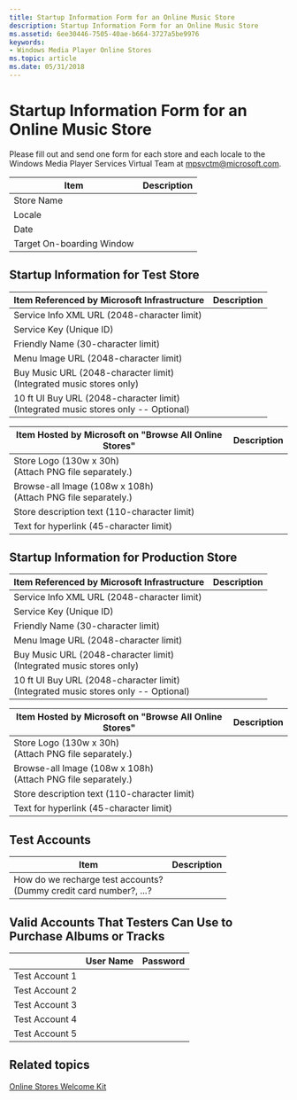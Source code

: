 ```yaml
---
title: Startup Information Form for an Online Music Store
description: Startup Information Form for an Online Music Store
ms.assetid: 6ee30446-7505-40ae-b664-3727a5be9976
keywords:
- Windows Media Player Online Stores
ms.topic: article
ms.date: 05/31/2018
---
```


# Startup Information Form for an Online Music Store

Please fill out and send one form for each store and each locale to the Windows Media Player Services Virtual Team at mpsvctm@microsoft.com.



| Item                      | Description |
|---------------------------|-------------|
| Store Name                |             |
| Locale                    |             |
| Date                      |             |
| Target On-boarding Window |             |



 

## Startup Information for Test Store



| Item Referenced by Microsoft Infrastructure                                                              | Description |
|----------------------------------------------------------------------------------------------------------|-------------|
| Service Info XML URL (2048-character limit)                                                              |             |
| Service Key (Unique ID)                                                                                  |             |
| Friendly Name (30-character limit)                                                                       |             |
| Menu Image URL (2048-character limit)                                                                    |             |
| Buy Music URL (2048-character limit)<br/> (Integrated music stores only)<br/>                |             |
| 10 ft UI Buy URL (2048-character limit)<br/> (Integrated music stores only -- Optional)<br/> |             |



 



| Item Hosted by Microsoft on "Browse All Online Stores"                             | Description |
|------------------------------------------------------------------------------------|-------------|
| Store Logo (130w x 30h)<br/> (Attach PNG file separately.)<br/>        |             |
| Browse-all Image (108w x 108h)<br/> (Attach PNG file separately.)<br/> |             |
| Store description text (110-character limit)                                       |             |
| Text for hyperlink (45-character limit)                                            |             |



 

## Startup Information for Production Store



| Item Referenced by Microsoft Infrastructure                                                              | Description |
|----------------------------------------------------------------------------------------------------------|-------------|
| Service Info XML URL (2048-character limit)                                                              |             |
| Service Key (Unique ID)                                                                                  |             |
| Friendly Name (30-character limit)                                                                       |             |
| Menu Image URL (2048-character limit)                                                                    |             |
| Buy Music URL (2048-character limit)<br/> (Integrated music stores only)<br/>                |             |
| 10 ft UI Buy URL (2048-character limit)<br/> (Integrated music stores only -- Optional)<br/> |             |



 



| Item Hosted by Microsoft on "Browse All Online Stores"                             | Description |
|------------------------------------------------------------------------------------|-------------|
| Store Logo (130w x 30h)<br/> (Attach PNG file separately.)<br/>        |             |
| Browse-all Image (108w x 108h)<br/> (Attach PNG file separately.)<br/> |             |
| Store description text (110-character limit)                                       |             |
| Text for hyperlink (45-character limit)                                            |             |



 

## Test Accounts



| Item                                                                                     | Description |
|------------------------------------------------------------------------------------------|-------------|
| How do we recharge test accounts?<br/> (Dummy credit card number?, ...?<br/> |             |



 

## Valid Accounts That Testers Can Use to Purchase Albums or Tracks



|                | User Name | Password |
|----------------|-----------|----------|
| Test Account 1 |           |          |
| Test Account 2 |           |          |
| Test Account 3 |           |          |
| Test Account 4 |           |          |
| Test Account 5 |           |          |



 

## Related topics

<dl> <dt>

[Online Stores Welcome Kit](online-stores-welcome-kit.md)
</dt> </dl>

 

 





